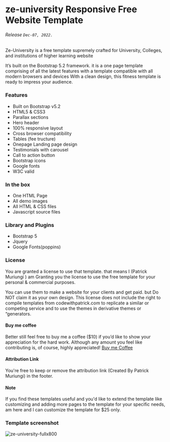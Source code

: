 # ze-university Responsive Free Website Template

###### Release ```Dec-07, 2022.```

Ze-University is a free template supremely crafted for University, Colleges, and institutions of higher learning website

It’s built on the Bootstrap 5.2 framework. it is a one page template comprising of all the latest features with a template compatible with all modern browsers and devices With a clean design, this fitness template is ready to impress your audience.

### Features

- Built on Bootstrap v5.2
- HTML5 & CSS3
- Parallax sections
- Hero header
- 100% responsive layout
- Cross browser compatibility
- Tables (fee tructure)
- Onepage Landing page design
- Testimonials with carousel
- Call to action button
- Bootstrap icons
- Google fonts
- W3C valid


### In the box

- One HTML Page
- All demo images
- All HTML & CSS files
- Javascript source files


### Library and Plugins

- Bootstrap 5
- Jquery
- Google Fonts(poppins)


### License

You are granted a license to use that template. that means I (Patrick Muriungi ) am Granting you the license to use the free template for your personal & commercial purposes.

You can use them to make a website for your clients and get paid. but Do NOT claim it as your own design. This license does not include the right to compile templates from codewithpatrick.com to replicate a similar or competing service and to use the themes in derivative themes or “generators.

#### Buy me coffee

Better still feel free to buy me a coffee ($10) if you’d like to show your appreciation for the hard work. Although any amount you feel like contributing is, of course, highly appreciated! 
[Buy me Coffee](https://www.buymeacoffee.com/muriungipatrick)

#### Attribution Link
You're free to keep or remove the attribution link (Created By Patrick Muriungi) in the footer.

#### Note
If you find these templates useful and you'd like to extend the template like customizing and adding more pages to the template for your specific needs, am here and I can customize the template for $25 only.

### Template screenshot 

![ze-university-fullx800](https://user-images.githubusercontent.com/11283502/206114124-2b293358-75bc-4712-9c7c-5ca2bcb4b311.jpg)

